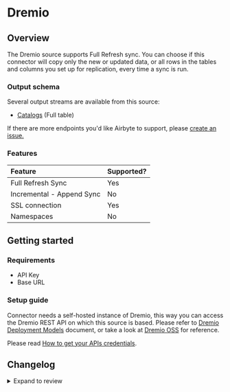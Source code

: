 # Dremio

## Overview

The Dremio source supports Full Refresh sync. You can choose if this connector will copy only the new or updated data, or all rows in the tables and columns you set up for replication, every time a sync is run.

### Output schema

Several output streams are available from this source:

- [Catalogs](https://docs.dremio.com/software/rest-api/catalog/get-catalog/) \(Full table\)

If there are more endpoints you'd like Airbyte to support, please [create an issue.](https://github.com/airbytehq/airbyte/issues/new/choose)

### Features

| Feature                   | Supported? |
| :------------------------ | :--------- |
| Full Refresh Sync         | Yes        |
| Incremental - Append Sync | No         |
| SSL connection            | Yes        |
| Namespaces                | No         |

## Getting started

### Requirements

- API Key
- Base URL

### Setup guide

Connector needs a self-hosted instance of Dremio, this way you can access the Dremio REST API on which this source is based. Please refer to [Dremio Deployment Models](https://docs.dremio.com/software/deployment/deployment-models/) document, or take a look at [Dremio OSS](https://github.com/dremio/dremio-oss) for reference.

Please read [How to get your APIs credentials](https://docs.dremio.com/software/rest-api/#authenticationn).

## Changelog

<details>
  <summary>Expand to review</summary>

| Version | Date       | Pull Request                                             | Subject            |
| :------ | :--------- | :------------------------------------------------------- | :----------------- |
| 0.2.10 | 2025-01-25 | [52330](https://github.com/airbytehq/airbyte/pull/52330) | Update dependencies |
| 0.2.9 | 2025-01-18 | [51690](https://github.com/airbytehq/airbyte/pull/51690) | Update dependencies |
| 0.2.8 | 2025-01-11 | [51124](https://github.com/airbytehq/airbyte/pull/51124) | Update dependencies |
| 0.2.7 | 2024-12-28 | [50558](https://github.com/airbytehq/airbyte/pull/50558) | Update dependencies |
| 0.2.6 | 2024-12-21 | [50029](https://github.com/airbytehq/airbyte/pull/50029) | Update dependencies |
| 0.2.5 | 2024-12-14 | [49529](https://github.com/airbytehq/airbyte/pull/49529) | Update dependencies |
| 0.2.4 | 2024-12-12 | [49194](https://github.com/airbytehq/airbyte/pull/49194) | Update dependencies |
| 0.2.3 | 2024-12-11 | [48904](https://github.com/airbytehq/airbyte/pull/48904) | Starting with this version, the Docker image is now rootless. Please note that this and future versions will not be compatible with Airbyte versions earlier than 0.64 |
| 0.2.2 | 2024-10-29 | [47886](https://github.com/airbytehq/airbyte/pull/47886) | Update dependencies |
| 0.2.1 | 2024-10-28 | [47633](https://github.com/airbytehq/airbyte/pull/47633) | Update dependencies |
| 0.2.0 | 2024-08-19 | [44415](https://github.com/airbytehq/airbyte/pull/44415) | Refactor connector to manifest-only format |
| 0.1.15 | 2024-08-17 | [44311](https://github.com/airbytehq/airbyte/pull/44311) | Update dependencies |
| 0.1.14 | 2024-08-12 | [43785](https://github.com/airbytehq/airbyte/pull/43785) | Update dependencies |
| 0.1.13 | 2024-08-10 | [43608](https://github.com/airbytehq/airbyte/pull/43608) | Update dependencies |
| 0.1.12 | 2024-08-03 | [43201](https://github.com/airbytehq/airbyte/pull/43201) | Update dependencies |
| 0.1.11 | 2024-07-27 | [42670](https://github.com/airbytehq/airbyte/pull/42670) | Update dependencies |
| 0.1.10 | 2024-07-20 | [42186](https://github.com/airbytehq/airbyte/pull/42186) | Update dependencies |
| 0.1.9 | 2024-07-17 | [38692](https://github.com/airbytehq/airbyte/pull/38692) | Make compatible with builder |
| 0.1.8 | 2024-07-13 | [41812](https://github.com/airbytehq/airbyte/pull/41812) | Update dependencies |
| 0.1.7 | 2024-07-10 | [41578](https://github.com/airbytehq/airbyte/pull/41578) | Update dependencies |
| 0.1.6 | 2024-07-09 | [41127](https://github.com/airbytehq/airbyte/pull/41127) | Update dependencies |
| 0.1.5 | 2024-07-06 | [41008](https://github.com/airbytehq/airbyte/pull/41008) | Update dependencies |
| 0.1.4 | 2024-06-25 | [40471](https://github.com/airbytehq/airbyte/pull/40471) | Update dependencies |
| 0.1.3 | 2024-06-22 | [40045](https://github.com/airbytehq/airbyte/pull/40045) | Update dependencies |
| 0.1.2 | 2024-06-06 | [39235](https://github.com/airbytehq/airbyte/pull/39235) | [autopull] Upgrade base image to v1.2.2 |
| 0.1.1 | 2024-05-21 | [38497](https://github.com/airbytehq/airbyte/pull/38497) | [autopull] base image + poetry + up_to_date |
| 0.1.0 | 2022-12-01 | [19912](https://github.com/airbytehq/airbyte/pull/19912) | New Source: Dremio |

</details>
